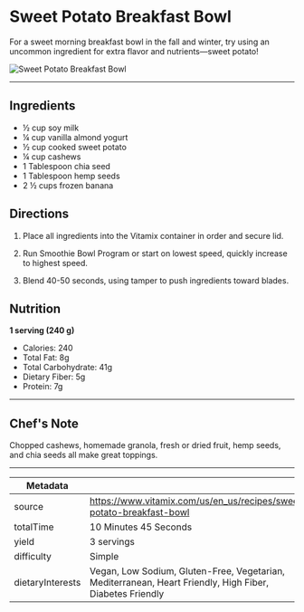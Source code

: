 # Sweet Potato Breakfast Bowl

For a sweet morning breakfast bowl in the fall and winter, try using an uncommon ingredient for extra flavor and nutrients—sweet potato!

![Sweet Potato Breakfast Bowl](https://www.vitamix.com/content/dam/vitamix/home/recipes/q2-2025/SweetPotatoBreakfastBowl_470x449.png)

---

## Ingredients

- ½ cup soy milk
- ¼ cup vanilla almond yogurt
- ½ cup cooked sweet potato
- ¼ cup cashews
- 1 Tablespoon chia seed
- 1 Tablespoon hemp seeds
- 2 ½ cups frozen banana

## Directions

1. Place all ingredients into the Vitamix container in order and secure lid.

2. Run Smoothie Bowl Program or start on lowest speed, quickly increase to highest speed.

3. Blend 40-50 seconds, using tamper to push ingredients toward blades.

## Nutrition

**1 serving (240 g)**

- Calories: 240
- Total Fat: 8g
- Total Carbohydrate: 41g
- Dietary Fiber: 5g
- Protein: 7g

---

## Chef's Note

Chopped cashews, homemade granola, fresh or dried fruit, hemp seeds, and chia seeds all make great toppings.

---

| Metadata |  |
| --- | --- |
| source | https://www.vitamix.com/us/en_us/recipes/sweet-potato-breakfast-bowl |
| totalTime | 10 Minutes 45 Seconds |
| yield | 3 servings |
| difficulty | Simple |
| dietaryInterests | Vegan, Low Sodium, Gluten-Free, Vegetarian, Mediterranean, Heart Friendly, High Fiber, Diabetes Friendly |
